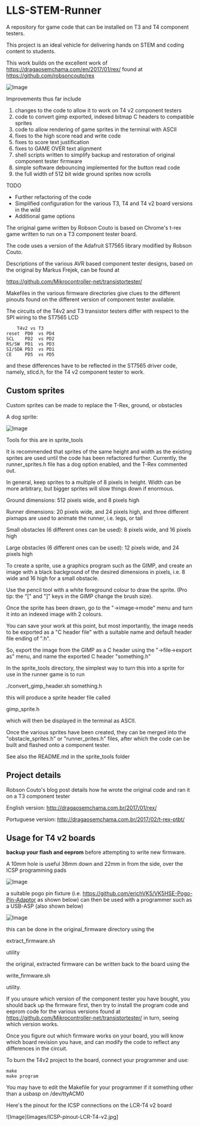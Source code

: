 # LLS-STEM-Runner

A repository for game code that can be installed on T3 and T4 component testers.

This project is an ideal vehicle for delivering hands on STEM and coding content to students. 

This work builds on the excellent work of https://dragaosemchama.com/en/2017/01/rex/ found at https://github.com/robsoncouto/rex

![Image](images/LLS-logo-on-screen.jpg)


Improvements thus far include

 1) changes to the code to allow it to work on T4 v2 component testers
 2) code to convert gimp exported, indexed bitmap C headers to compatible sprites
 3) code to allow rendering of game sprites in the terminal with ASCII 
 4) fixes to the high score read and write code
 5) fixes to score text justification
 6) fixes to GAME OVER text alignment
 7) shell scripts written to simplify backup and restoration of original component tester firmware
 8) simple software debouncing implemented for the button read code 
 9) the full width of 512 bit wide ground sprites now scrolls

TODO
 - Further refactoring of the code
 - Simplified configuration for the various T3, T4 and T4 v2 board versions in the wild
 - Additional game options


The original game written by Robson Couto is based on Chrome's t-rex game written to run on a T3 component tester board.

The code uses a version of the Adafruit ST7565 library modified by Robson Couto.

Descriptions of the various AVR based component tester designs, based on the original by Markus Frejek, can be found at 

https://github.com/Mikrocontroller-net/transistortester/

Makefiles in the various firmware directories give clues to the different pinouts found on the different version of component tester available.

The circuits of the T4v2 and T3 transistor testers differ with respect to the SPI wiring to the ST7565 LCD

		T4v2 vs T3
	reset  PD0  vs PD4
	SCL    PD2  vs PD2
	RS/SW  PD1  vs PD3
	SI/SDA PD3  vs PD1
	CE     PD5  vs PD5 

and these differences have to be reflected in the ST7565 driver code, namely, stlcd.h, for the T4 v2 component tester to work.

## Custom sprites

Custom sprites can be made to replace the T-Rex, ground, or obstacles

A dog sprite:

![Image](images/dog-sprite-screen-shot.jpg)

Tools for this are in sprite_tools

It is recommended that sprites of the same height and width as the existing sprites are used until the code has been refactored further. Currently, the runner_sprites.h file has a dog option enabled, and the T-Rex commented out.

In general, keep sprites to a multiple of 8 pixels in height. Width can be more arbitrary, but bigger sprites will slow things down if enormous.

Ground dimensions: 512 pixels wide, and 8 pixels high

Runner dimensions: 20 pixels wide, and 24 pixels high, and three different pixmaps are used to animate the runner, i.e. legs, or tail

Small obstacles (6 different ones can be used): 8 pixels wide, and 16 pixels high

Large obstacles (6 different ones can be used): 12 pixels wide, and 24 pixels high

To create a sprite, use a graphics program such as the GIMP, and create an image with a black background of the desired dimensions in pixels, i.e. 8 wide and 16 high for a small obstacle.

Use the pencil tool with a white foreground colour to draw the sprite. (Pro tip: the "[" and "]" keys in the GIMP change the brush size).

Once the sprite has been drawn, go to the "->image->mode" menu and turn it into an indexed image with 2 colours.

You can save your work at this point, but most importantly, the image needs to be exported as a "C header file" with a suitable name and default header file ending of ".h".

So, export the image from the GIMP as a C header using the "->file->export as"  menu, and name the exported C header "something.h"

In the sprite_tools directory, the simplest way to turn this into a sprite for use in the runner game is to run

./convert_gimp_header.sh something.h

this will produce a sprite header file called

gimp_sprite.h

which will then be displayed in the terminal as ASCII.

Once the various sprites have been created, they can be merged into the "obstacle_sprites.h" or "runner_prites.h" files, after which the code can be built and flashed onto a component tester.  

See also the README.md in the sprite_tools folder

## Project details

Robson Couto's blog post details how he wrote the original code and ran it on a T3 component tester

English version: http://dragaosemchama.com.br/2017/01/rex/

Portuguese version: http://dragaosemchama.com.br/2017/02/t-rex-ptbt/

## Usage for T4 v2 boards

**backup your flash and eeprom** before attempting to write new firmware.

A 10mm hole is useful 38mm down and 22mm in from the side, over the ICSP programming pads

![Image](images/ICSP-access-port.jpg)

a suitable pogo pin fixture (i.e. https://github.com/erichVK5/VK5HSE-Pogo-Pin-Adaptor as shown below) can then be used with a programmer such as a USB-ASP (also shown below)

![Image](images/usb-asp-and-pogo-pin-fixture.jpg)

this can be done in the original_firmware directory using the 

extract_firmware.sh

utility

the original, extracted firmware can be written back to the board using the

write_firmware.sh

utility.

If you unsure which version of the component tester you have bought, you should back up the firmware first, then try to install the program code and eeprom code for the various versions found at https://github.com/Mikrocontroller-net/transistortester/ in turn, seeing which version works.

Once you figure out which firmware works on your board, you will know which board revision you have, and can modify the code to reflect any differences in the circuit.

To burn the T4v2 project to the board, connect your programmer and use:

```
make
make program
```

You may have to edit the Makefile for your programmer if it something other than a usbasp on /dev/ttyACM0

Here's the pinout for the ICSP connections on the LCR-T4 v2 board

![Image](images/ICSP-pinout-LCR-T4-v2.jpg]

